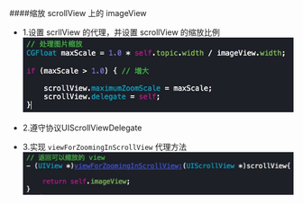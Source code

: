 ####缩放 scrollView 上的 imageView

- 1.设置 scrllView 的代理，并设置 scrollView 的缩放比例
*![显示图片](../images/15-1.jpg)*

- 2.遵守协议UIScrollViewDelegate
- 3.实现 `viewForZoomingInScrollView` 代理方法
*![显示图片](../images/15-2.jpg)*
